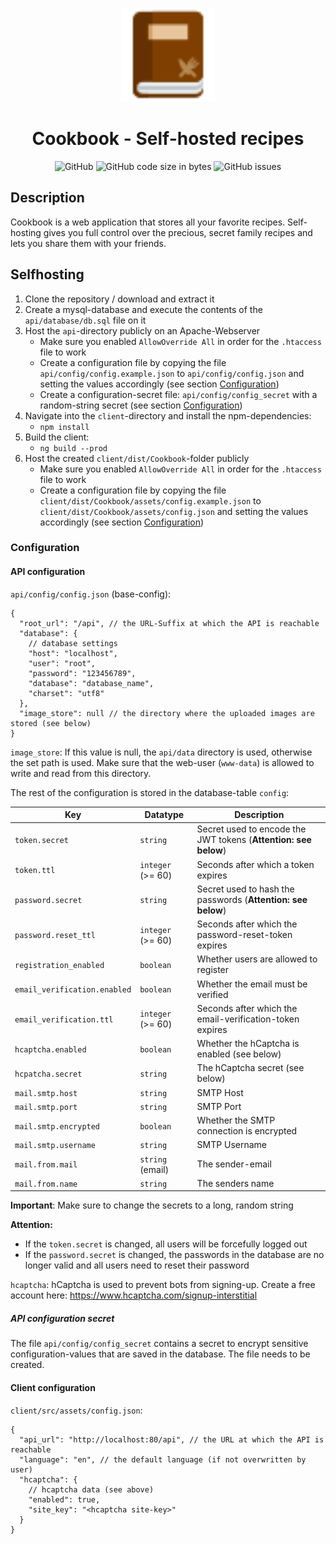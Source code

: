 <p align="center">
    <img alt="Cookbook" src="https://raw.githubusercontent.com/m-thalmann/Cookbook/master/client/src/assets/images/cookbook.svg" width="150"/>
</p>
<h1 align="center">Cookbook - Self-hosted recipes</h1>

<p align="center">
<img alt="GitHub" src="https://img.shields.io/github/license/m-thalmann/cookbook">
<img alt="GitHub code size in bytes" src="https://img.shields.io/github/languages/code-size/m-thalmann/cookbook">
<img alt="GitHub issues" src="https://img.shields.io/github/issues/m-thalmann/cookbook">
</p>

## Description

Cookbook is a web application that stores all your favorite recipes. Self-hosting gives you full control over the precious, secret family recipes and lets you share them with your friends.

## Selfhosting

1. Clone the repository / download and extract it
1. Create a mysql-database and execute the contents of the `api/database/db.sql` file on it
1. Host the `api`-directory publicly on an Apache-Webserver
   - Make sure you enabled `AllowOverride All` in order for the `.htaccess` file to work
   - Create a configuration file by copying the file `api/config/config.example.json` to `api/config/config.json` and setting the values accordingly (see section [Configuration](#configuration))
   - Create a configuration-secret file: `api/config/config_secret` with a random-string secret (see section [Configuration](#configuration))
1. Navigate into the `client`-directory and install the npm-dependencies:
   - `npm install`
1. Build the client:
   - `ng build --prod`
1. Host the created `client/dist/Cookbook`-folder publicly
   - Make sure you enabled `AllowOverride All` in order for the `.htaccess` file to work
   - Create a configuration file by copying the file `client/dist/Cookbook/assets/config.example.json` to `client/dist/Cookbook/assets/config.json` and setting the values accordingly (see section [Configuration](#configuration))

### Configuration

#### API configuration

`api/config/config.json` (base-config):

```jsonc
{
  "root_url": "/api", // the URL-Suffix at which the API is reachable
  "database": {
    // database settings
    "host": "localhost",
    "user": "root",
    "password": "123456789",
    "database": "database_name",
    "charset": "utf8"
  },
  "image_store": null // the directory where the uploaded images are stored (see below)
}
```

`image_store`: If this value is null, the `api/data` directory is used, otherwise the set path is used. Make sure that the web-user (`www-data`) is allowed to write and read from this directory.

The rest of the configuration is stored in the database-table `config`:

| Key                          | Datatype          | Description                                                     |
| ---------------------------- | ----------------- | --------------------------------------------------------------- |
| `token.secret`               | `string`          | Secret used to encode the JWT tokens (**Attention: see below**) |
| `token.ttl`                  | `integer` (>= 60) | Seconds after which a token expires                             |
| `password.secret`            | `string`          | Secret used to hash the passwords (**Attention: see below**)    |
| `password.reset_ttl`         | `integer` (>= 60) | Seconds after which the password-reset-token expires            |
| `registration_enabled`       | `boolean`         | Whether users are allowed to register                           |
| `email_verification.enabled` | `boolean`         | Whether the email must be verified                              |
| `email_verification.ttl`     | `integer` (>= 60) | Seconds after which the email-verification-token expires        |
| `hcaptcha.enabled`           | `boolean`         | Whether the hCaptcha is enabled (see below)                     |
| `hcpatcha.secret`            | `string`          | The hCaptcha secret (see below)                                 |
| `mail.smtp.host`             | `string`          | SMTP Host                                                       |
| `mail.smtp.port`             | `string`          | SMTP Port                                                       |
| `mail.smtp.encrypted`        | `boolean`         | Whether the SMTP connection is encrypted                        |
| `mail.smtp.username`         | `string`          | SMTP Username                                                   |
| `mail.from.mail`             | `string` (email)  | The sender-email                                                |
| `mail.from.name`             | `string`          | The senders name                                                |

**Important**: Make sure to change the secrets to a long, random string

**Attention:**

- If the `token.secret` is changed, all users will be forcefully logged out
- If the `password.secret` is changed, the passwords in the database are no longer valid and all users need to reset their password

`hcaptcha`: hCaptcha is used to prevent bots from signing-up. Create a free account here: https://www.hcaptcha.com/signup-interstitial

##### API configuration secret

The file `api/config/config_secret` contains a secret to encrypt sensitive configuration-values that are saved in the database. The file needs to be created.

#### Client configuration

`client/src/assets/config.json`:

```jsonc
{
  "api_url": "http://localhost:80/api", // the URL at which the API is reachable
  "language": "en", // the default language (if not overwritten by user)
  "hcaptcha": {
    // hcaptcha data (see above)
    "enabled": true,
    "site_key": "<hcaptcha site-key>"
  }
}
```
